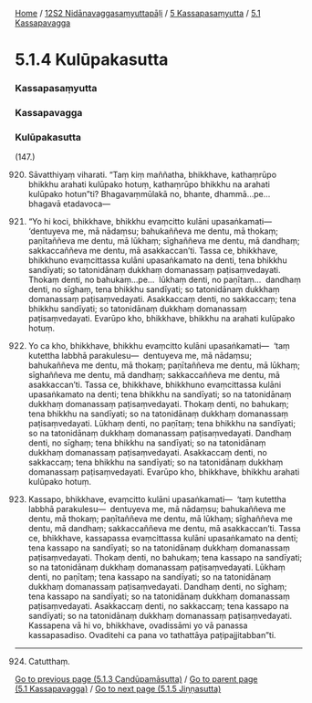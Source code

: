 
[Home](/) / [12S2 Nidānavaggasaṃyuttapāḷi](/tipitaka/12S2.md) / [5 Kassapasaṃyutta](/tipitaka/12S2/5.md) / [5.1 Kassapavagga](/tipitaka/12S2/5/5.1.md)

# 5.1.4 Kulūpakasutta

### Kassapasaṃyutta

### Kassapavagga

### Kulūpakasutta

(147.)

920. Sāvatthiyaṃ viharati. “Taṃ kiṃ maññatha, bhikkhave, kathaṃrūpo bhikkhu arahati kulūpako hotuṃ, kathaṃrūpo bhikkhu na arahati kulūpako hotun”ti? Bhagavaṃmūlakā no, bhante, dhammā…pe…  bhagavā etadavoca—

921. “Yo hi koci, bhikkhave, bhikkhu evaṃcitto kulāni upasaṅkamati—  ‘dentuyeva me, mā nādaṃsu; bahukaññeva me dentu, mā thokaṃ; paṇītaññeva me dentu, mā lūkhaṃ; sīghaññeva me dentu, mā dandhaṃ; sakkaccaññeva me dentu, mā asakkaccan’ti. Tassa ce, bhikkhave, bhikkhuno evaṃcittassa kulāni upasaṅkamato na denti, tena bhikkhu sandīyati; so tatonidānaṃ dukkhaṃ domanassaṃ paṭisaṃvedayati. Thokaṃ denti, no bahukaṃ…pe…  lūkhaṃ denti, no paṇītaṃ…  dandhaṃ denti, no sīghaṃ, tena bhikkhu sandīyati; so tatonidānaṃ dukkhaṃ domanassaṃ paṭisaṃvedayati. Asakkaccaṃ denti, no sakkaccaṃ; tena bhikkhu sandīyati; so tatonidānaṃ dukkhaṃ domanassaṃ paṭisaṃvedayati. Evarūpo kho, bhikkhave, bhikkhu na arahati kulūpako hotuṃ.

922. Yo ca kho, bhikkhave, bhikkhu evaṃcitto kulāni upasaṅkamati—  ‘taṃ kutettha labbhā parakulesu—  dentuyeva me, mā nādaṃsu; bahukaññeva me dentu, mā thokaṃ; paṇītaññeva me dentu, mā lūkhaṃ; sīghaññeva me dentu, mā dandhaṃ; sakkaccaññeva me dentu, mā asakkaccan’ti. Tassa ce, bhikkhave, bhikkhuno evaṃcittassa kulāni upasaṅkamato na denti; tena bhikkhu na sandīyati; so na tatonidānaṃ dukkhaṃ domanassaṃ paṭisaṃvedayati. Thokaṃ denti, no bahukaṃ; tena bhikkhu na sandīyati; so na tatonidānaṃ dukkhaṃ domanassaṃ paṭisaṃvedayati. Lūkhaṃ denti, no paṇītaṃ; tena bhikkhu na sandīyati; so na tatonidānaṃ dukkhaṃ domanassaṃ paṭisaṃvedayati. Dandhaṃ denti, no sīghaṃ; tena bhikkhu na sandīyati; so na tatonidānaṃ dukkhaṃ domanassaṃ paṭisaṃvedayati. Asakkaccaṃ denti, no sakkaccaṃ; tena bhikkhu na sandīyati; so na tatonidānaṃ dukkhaṃ domanassaṃ paṭisaṃvedayati. Evarūpo kho, bhikkhave, bhikkhu arahati kulūpako hotuṃ.

923. Kassapo, bhikkhave, evaṃcitto kulāni upasaṅkamati—  ‘taṃ kutettha labbhā parakulesu—  dentuyeva me, mā nādaṃsu; bahukaññeva me dentu, mā thokaṃ; paṇītaññeva me dentu, mā lūkhaṃ; sīghaññeva me dentu, mā dandhaṃ; sakkaccaññeva me dentu, mā asakkaccan’ti. Tassa ce, bhikkhave, kassapassa evaṃcittassa kulāni upasaṅkamato na denti; tena kassapo na sandīyati; so na tatonidānaṃ dukkhaṃ domanassaṃ paṭisaṃvedayati. Thokaṃ denti, no bahukaṃ; tena kassapo na sandīyati; so na tatonidānaṃ dukkhaṃ domanassaṃ paṭisaṃvedayati. Lūkhaṃ denti, no paṇītaṃ; tena kassapo na sandīyati; so na tatonidānaṃ dukkhaṃ domanassaṃ paṭisaṃvedayati. Dandhaṃ denti, no sīghaṃ; tena kassapo na sandīyati; so na tatonidānaṃ dukkhaṃ domanassaṃ paṭisaṃvedayati. Asakkaccaṃ denti, no sakkaccaṃ; tena kassapo na sandīyati; so na tatonidānaṃ dukkhaṃ domanassaṃ paṭisaṃvedayati. Kassapena vā hi vo, bhikkhave, ovadissāmi yo vā panassa kassapasadiso. Ovaditehi ca pana vo tathattāya paṭipajjitabban”ti.

---

924. Catutthaṃ.



[Go to previous page (5.1.3 Candūpamāsutta)](/tipitaka/12S2/5/5.1/5.1.3.md) / [Go to parent page (5.1 Kassapavagga)](/tipitaka/12S2/5/5.1.md) / [Go to next page (5.1.5 Jiṇṇasutta)](/tipitaka/12S2/5/5.1/5.1.5.md)


